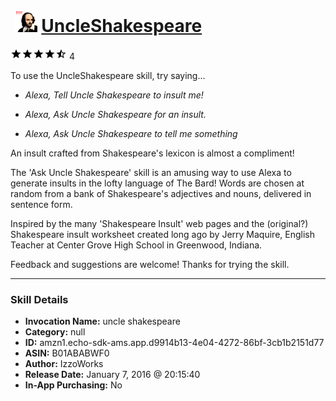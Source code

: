 # &nbsp;<img src="skill_icon" alt="UncleShakespeare icon" width="36"> [UncleShakespeare](http://alexa.amazon.com/#skills/amzn1.echo-sdk-ams.app.d9914b13-4e04-4272-86bf-3cb1b2151d77)
![4.3 stars](../../images/ic_star_black_18dp_1x.png)![4.3 stars](../../images/ic_star_black_18dp_1x.png)![4.3 stars](../../images/ic_star_black_18dp_1x.png)![4.3 stars](../../images/ic_star_black_18dp_1x.png)![4.3 stars](../../images/ic_star_half_black_18dp_1x.png) 4

To use the UncleShakespeare skill, try saying...

* *Alexa, Tell Uncle Shakespeare to insult me!*

* *Alexa, Ask Uncle Shakespeare for an insult.*

* *Alexa, Ask Uncle Shakespeare to tell me something*

An insult crafted from Shakespeare's lexicon is almost a compliment!

The 'Ask Uncle Shakespeare' skill is an amusing way to use Alexa to generate insults in the lofty language of The Bard! Words are chosen at random from a bank of Shakespeare's adjectives and nouns, delivered in sentence form.

Inspired by the many 'Shakespeare Insult' web pages and the (original?) Shakespeare insult worksheet created long ago by Jerry Maquire, English Teacher at Center Grove High School in Greenwood, Indiana.

Feedback and suggestions are welcome!
Thanks for trying the skill.

***

### Skill Details

* **Invocation Name:** uncle shakespeare
* **Category:** null
* **ID:** amzn1.echo-sdk-ams.app.d9914b13-4e04-4272-86bf-3cb1b2151d77
* **ASIN:** B01ABABWF0
* **Author:** IzzoWorks
* **Release Date:** January 7, 2016 @ 20:15:40
* **In-App Purchasing:** No

